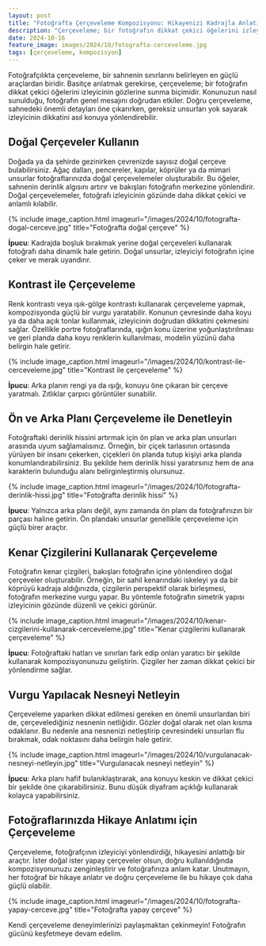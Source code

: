 ```yaml
---
layout: post
title: "Fotoğrafta Çerçeveleme Kompozisyonu: Hikayenizi Kadrajla Anlatın"
description: "Çerçeveleme; bir fotoğrafın dikkat çekici öğelerini izleyicinin gözlerine sunma biçimidir."
date: 2024-10-16
feature_image: images/2024/10/fotografta-cerceveleme.jpg
tags: [çerçeveleme, kompozisyon]
---
```


Fotoğrafçılıkta çerçeveleme, bir sahnenin sınırlarını belirleyen en güçlü araçlardan biridir. Basitçe anlatmak gerekirse, çerçeveleme; bir fotoğrafın dikkat çekici öğelerini izleyicinin gözlerine sunma biçimidir. Konunuzun nasıl sunulduğu, fotoğrafın genel mesajını doğrudan etkiler. Doğru çerçeveleme, sahnedeki önemli detayları öne çıkarırken, gereksiz unsurları yok sayarak izleyicinin dikkatini asıl konuya yönlendirebilir.

<!--more-->

## Doğal Çerçeveler Kullanın

Doğada ya da şehirde gezinirken çevrenizde sayısız doğal çerçeve bulabilirsiniz. Ağaç dalları, pencereler, kapılar, köprüler ya da mimari unsurlar fotoğraflarınızda doğal çerçevelemeler oluşturabilir. Bu öğeler, sahnenin derinlik algısını artırır ve bakışları fotoğrafın merkezine yönlendirir. Doğal çerçevelemeler, fotoğrafı izleyicinin gözünde daha dikkat çekici ve anlamlı kılabilir.

{% include image_caption.html imageurl="/images/2024/10/fotografta-dogal-cerceve.jpg" title="Fotoğrafta doğal çerçeve" %}

**İpucu**: Kadrajda boşluk bırakmak yerine doğal çerçeveleri kullanarak fotoğrafı daha dinamik hale getirin. Doğal unsurlar, izleyiciyi fotoğrafın içine çeker ve merak uyandırır.

## Kontrast ile Çerçeveleme

Renk kontrastı veya ışık-gölge kontrastı kullanarak çerçeveleme yapmak, kompozisyonda güçlü bir vurgu yaratabilir. Konunun çevresinde daha koyu ya da daha açık tonlar kullanmak, izleyicinin doğrudan dikkatini çekmesini sağlar. Özellikle portre fotoğraflarında, ışığın konu üzerine yoğunlaştırılması ve geri planda daha koyu renklerin kullanılması, modelin yüzünü daha belirgin hale getirir.

{% include image_caption.html imageurl="/images/2024/10/kontrast-ile-cerceveleme.jpg" title="Kontrast ile çerçeveleme" %}

**İpucu**: Arka planın rengi ya da ışığı, konuyu öne çıkaran bir çerçeve yaratmalı. Zıtlıklar çarpıcı görüntüler sunabilir.

## Ön ve Arka Planı Çerçeveleme ile Denetleyin

Fotoğraftaki derinlik hissini artırmak için ön plan ve arka plan unsurları arasında uyum sağlamalısınız. Örneğin, bir çiçek tarlasının ortasında yürüyen bir insanı çekerken, çiçekleri ön planda tutup kişiyi arka planda konumlandırabilirsiniz. Bu şekilde hem derinlik hissi yaratırsınız hem de ana karakterin bulunduğu alanı belirginleştirmiş olursunuz.

{% include image_caption.html imageurl="/images/2024/10/fotografta-derinlik-hissi.jpg" title="Fotoğrafta derinlik hissi" %}

**İpucu**: Yalnızca arka planı değil, aynı zamanda ön planı da fotoğrafınızın bir parçası haline getirin. Ön plandaki unsurlar genellikle çerçeveleme için güçlü birer araçtır.

## Kenar Çizgilerini Kullanarak Çerçeveleme

Fotoğrafın kenar çizgileri, bakışları fotoğrafın içine yönlendiren doğal çerçeveler oluşturabilir. Örneğin, bir sahil kenarındaki iskeleyi ya da bir köprüyü kadraja aldığınızda, çizgilerin perspektif olarak birleşmesi, fotoğrafın merkezine vurgu yapar. Bu yöntemle fotoğrafın simetrik yapısı izleyicinin gözünde düzenli ve çekici görünür.

{% include image_caption.html imageurl="/images/2024/10/kenar-cizgilerini-kullanarak-cerceveleme.jpg" title="Kenar çizgilerini kullanarak çerçeveleme" %}

**İpucu**: Fotoğraftaki hatları ve sınırları fark edip onları yaratıcı bir şekilde kullanarak kompozisyonunuzu geliştirin. Çizgiler her zaman dikkat çekici bir yönlendirme sağlar.

## Vurgu Yapılacak Nesneyi Netleyin
Çerçeveleme yaparken dikkat edilmesi gereken en önemli unsurlardan biri de, çerçevelediğiniz nesnenin netliğidir. Gözler doğal olarak net olan kısma odaklanır. Bu nedenle ana nesnenizi netleştirip çevresindeki unsurları flu bırakmak, odak noktasını daha belirgin hale getirir.

{% include image_caption.html imageurl="/images/2024/10/vurgulanacak-nesneyi-netleyin.jpg" title="Vurgulanacak nesneyi netleyin" %}

**İpucu**: Arka planı hafif bulanıklaştırarak, ana konuyu keskin ve dikkat çekici bir şekilde öne çıkarabilirsiniz. Bunu düşük diyafram açıklığı kullanarak kolayca yapabilirsiniz.

## Fotoğraflarınızda Hikaye Anlatımı için Çerçeveleme

Çerçeveleme, fotoğrafçının izleyiciyi yönlendirdiği, hikayesini anlattığı bir araçtır. İster doğal ister yapay çerçeveler olsun, doğru kullanıldığında kompozisyonunuzu zenginleştirir ve fotoğrafınıza anlam katar. Unutmayın, her fotoğraf bir hikaye anlatır ve doğru çerçeveleme ile bu hikaye çok daha güçlü olabilir.

{% include image_caption.html imageurl="/images/2024/10/fotografta-yapay-cerceve.jpg" title="Fotoğrafta yapay çerçeve" %}

Kendi çerçeveleme deneyimlerinizi paylaşmaktan çekinmeyin! Fotoğrafın gücünü keşfetmeye devam edelim.